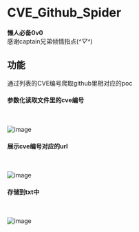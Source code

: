 # CVE_Github_Spider

**懒人必备0v0**
</br>
感谢captain兄弟倾情指点(*^▽^*)

## 功能
通过列表的CVE编号爬取github里相对应的poc
</br>
#### 参数化读取文件里的cve编号
</br>

![image](https://user-images.githubusercontent.com/61231746/183602780-1bed9d29-7b55-4c04-ab14-29d5bcdc9159.png)


#### 展示cve编号对应的url
</br>

![image](https://user-images.githubusercontent.com/61231746/183603159-eacb48c7-d03b-47cf-978d-a3332233cb23.png)


#### 存储到txt中
</br>

![image](https://user-images.githubusercontent.com/61231746/183602892-7566d634-66c2-421c-8e98-e3fd5576ab81.png)
